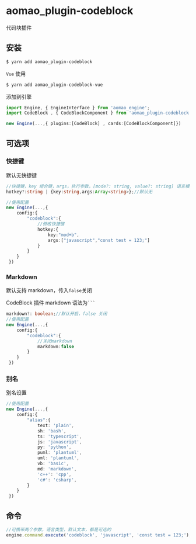 # aomao_plugin-codeblock

代码块插件

## 安装

```bash
$ yarn add aomao_plugin-codeblock
```

`Vue` 使用

```bash
$ yarn add aomao_plugin-codeblock-vue
```

添加到引擎

```ts
import Engine, { EngineInterface } from 'aomao_engine';
import CodeBlock , { CodeBlockComponent } from 'aomao_plugin-codeblock';

new Engine(...,{ plugins:[CodeBlock] , cards:[CodeBlockComponent]})
```

## 可选项

### 快捷键

默认无快捷键

```ts
//快捷键，key 组合键，args，执行参数，[mode?: string, value?: string] 语言模式：可选，代码文本：可选
hotkey?:string | {key:string,args:Array<string>};//默认无

//使用配置
new Engine(...,{
    config:{
        "codeblock":{
            //修改快捷键
            hotkey:{
                key:"mod+b",
                args:["javascript","const test = 123;"]
            }
        }
    }
 })
```

### Markdown

默认支持 markdown，传入`false`关闭

CodeBlock 插件 markdown 语法为` ``` `

```ts
markdown?: boolean;//默认开启，false 关闭
//使用配置
new Engine(...,{
    config:{
        "codeblock":{
            //关闭markdown
            markdown:false
        }
    }
 })
```

### 别名

别名设置

```ts
//使用配置
new Engine(...,{
    config:{
        "alias":{
            text: 'plain',
            sh: 'bash',
            ts: 'typescript',
            js: 'javascript',
            py: 'python',
            puml: 'plantuml',
            uml: 'plantuml',
            vb: 'basic',
            md: 'markdown',
            'c++': 'cpp',
            'c#': 'csharp',
        }
    }
 })
```

## 命令

```ts
//可携带两个参数，语言类型，默认文本，都是可选的
engine.command.execute('codeblock', 'javascript', 'const test = 123;');
```
